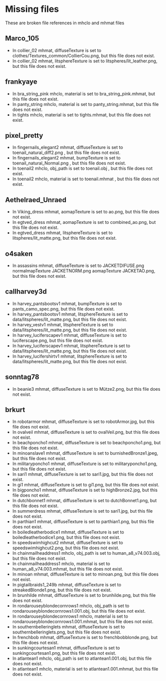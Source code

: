 # Missing files

These are broken file references in mhclo and mhmat files

## Marco_105

* In collier_02 mhmat, diffuseTexture is set to clothes/Textures_common/CollierCou.png, but this file does not exist.
* In collier_02 mhmat, litsphereTexture is set to litspheres/lit_leather.png, but this file does not exist.

## frankyaye

* In bra_string_pink mhclo, material is set to bra_string_pink.mhmat, but this file does not exist.
* In panty_string mhclo, material is set to panty_string.mhmat, but this file does not exist.
* In tights mhclo, material is set to tights.mhmat, but this file does not exist.

## pixel_pretty

* In fingernails_elegant2 mhmat, diffuseTexture is set to toenail_natural_diff2.png, but this file does not exist.
* In fingernails_elegant2 mhmat, bumpTexture is set to toenail_natural_Normal.png, but this file does not exist.
* In toenail2 mhclo, obj_path is set to toenail.obj, but this file does not exist.
* In toenail2 mhclo, material is set to toenail.mhmat, but this file does not exist.

## Aethelraed_Unraed

* In Viking_dress mhmat, aomapTexture is set to ao.png, but this file does not exist.
* In egtved_dress mhmat, aomapTexture is set to combined_ao.png, but this file does not exist.
* In egtved_dress mhmat, litsphereTexture is set to litspheres/lit_matte.png, but this file does not exist.

## o4saken

* In assassins mhmat, diffuseTexture is set to JACKETDIFUSE.png normalmapTexture JACKETNORM.png aomapTexture JACKETAO.png, but this file does not exist.

## callharvey3d

* In harvey_pantsbootsv1 mhmat, bumpTexture is set to pants_camo_spec.png, but this file does not exist.
* In harvey_pantsbootsv1 mhmat, litsphereTexture is set to data/litspheres/lit_matte.png, but this file does not exist.
* In harvey_vestv1 mhmat, litsphereTexture is set to data/litspheres/lit_matte.png, but this file does not exist.
* In harvey_luciferscapev1 mhmat, diffuseTexture is set to luciferscape.png, but this file does not exist.
* In harvey_luciferscapev1 mhmat, litsphereTexture is set to data/litspheres/lit_matte.png, but this file does not exist.
* In harvey_lucifershirtv1 mhmat, litsphereTexture is set to data/litspheres/lit_matte.png, but this file does not exist.

## sonntag78

* In beanie3 mhmat, diffuseTexture is set to Mütze2.png, but this file does not exist.

## brkurt

* In robotarmor mhmat, diffuseTexture is set to robotArmor.jpg, but this file does not exist.
* In ovalveil mhmat, diffuseTexture is set to ovalVeil.png, but this file does not exist.
* In beachponcho1 mhmat, diffuseTexture is set to beachponcho1.png, but this file does not exist.
* In minoanslave1 mhmat, diffuseTexture is set to burnishedBronze1.jpeg, but this file does not exist.
* In militaryponcho1 mhmat, diffuseTexture is set to militaryponcho1.png, but this file does not exist.
* In sari1 mhmat, diffuseTexture is set to sari1.jpg, but this file does not exist.
* In gi1 mhmat, diffuseTexture is set to gi1.png, but this file does not exist.
* In bigponcho1 mhmat, diffuseTexture is set to highBronze2.jpg, but this file does not exist.
* In dutchbonnet1 mhmat, diffuseTexture is set to dutchBonnet1.png, but this file does not exist.
* In summerdress mhmat, diffuseTexture is set to sari1.jpg, but this file does not exist.
* In parthian1 mhmat, diffuseTexture is set to parthian1.png, but this file does not exist.
* In boiledleatherbodice1 mhmat, diffuseTexture is set to boiledleatherbodice1.png, but this file does not exist.
* In speedswimhighcut2 mhmat, diffuseTexture is set to speedswimhighcut2.png, but this file does not exist.
* In chainmailheaddress1 mhclo, obj_path is set to human_a8_v74.003.obj, but this file does not exist.
* In chainmailheaddress1 mhclo, material is set to human_a8_v74.003.mhmat, but this file does not exist.
* In minoan mhmat, diffuseTexture is set to minoan.png, but this file does not exist.
* In pigtailbraids1_249b mhmat, diffuseTexture is set to streakedBlonde1.png, but this file does not exist.
* In brunhilde mhmat, diffuseTexture is set to brunhilde.png, but this file does not exist.
* In rondarouseyblondecornrows1 mhclo, obj_path is set to rondarouseyblondecornrows1.001.obj, but this file does not exist.
* In rondarouseyblondecornrows1 mhclo, material is set to rondarouseyblondecornrows1.001.mhmat, but this file does not exist.
* In southernbelleringlets mhmat, diffuseTexture is set to southernbelleringlets.png, but this file does not exist.
* In frenchbob mhmat, diffuseTexture is set to frenchbobblonde.png, but this file does not exist.
* In sunkingcourtesan1 mhmat, diffuseTexture is set to sunkingcourtesan1.png, but this file does not exist.
* In atlantean1 mhclo, obj_path is set to atlantean1.001.obj, but this file does not exist.
* In atlantean1 mhclo, material is set to atlantean1.001.mhmat, but this file does not exist.
